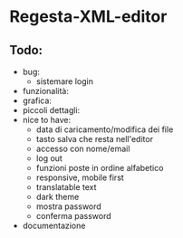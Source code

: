 # Regesta-XML-editor

## Todo:

- bug:
  - sistemare login
- funzionalità:
- grafica:
- piccoli dettagli:
- nice to have:
  - data di caricamento/modifica dei file
  - tasto salva che resta nell'editor
  - accesso con nome/email
  - log out
  - funzioni poste in ordine alfabetico
  - responsive, mobile first
  - translatable text
  - dark theme
  - mostra password
  - conferma password
- documentazione
